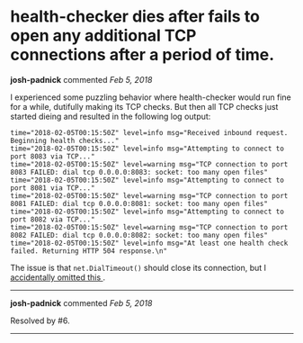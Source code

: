 # health-checker dies after fails to open any additional TCP connections after a period of time.

**josh-padnick** commented *Feb 5, 2018*

I experienced some puzzling behavior where health-checker would run fine for a while, dutifully making its TCP checks. But then all TCP checks just started dieing and resulted in the following log output:

```
time="2018-02-05T00:15:50Z" level=info msg="Received inbound request. Beginning health checks..."
time="2018-02-05T00:15:50Z" level=info msg="Attempting to connect to port 8083 via TCP..."
time="2018-02-05T00:15:50Z" level=warning msg="TCP connection to port 8083 FAILED: dial tcp 0.0.0.0:8083: socket: too many open files"
time="2018-02-05T00:15:50Z" level=info msg="Attempting to connect to port 8081 via TCP..."
time="2018-02-05T00:15:50Z" level=warning msg="TCP connection to port 8081 FAILED: dial tcp 0.0.0.0:8081: socket: too many open files"
time="2018-02-05T00:15:50Z" level=info msg="Attempting to connect to port 8082 via TCP..."
time="2018-02-05T00:15:50Z" level=warning msg="TCP connection to port 8082 FAILED: dial tcp 0.0.0.0:8082: socket: too many open files"
time="2018-02-05T00:15:50Z" level=info msg="At least one health check failed. Returning HTTP 504 response.\n"
```

The issue is that `net.DialTimeout()` should close its connection, but I [accidentally omitted this ](https://github.com/gruntwork-io/health-checker/blob/f909446f280d7a0bbf0537d5db66736e93de9bed/server/server.go#L77). 
<br />
***


**josh-padnick** commented *Feb 5, 2018*

Resolved by #6.
***

